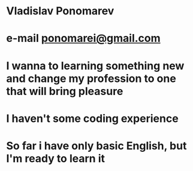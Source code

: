 # Vladislav Ponomarev
# e-mail ponomarei@gmail.com
# I wanna to learning something new and change my profession to one that will bring pleasure
# I haven't some coding experience
# So far i have only basic English, but I'm ready to learn it
